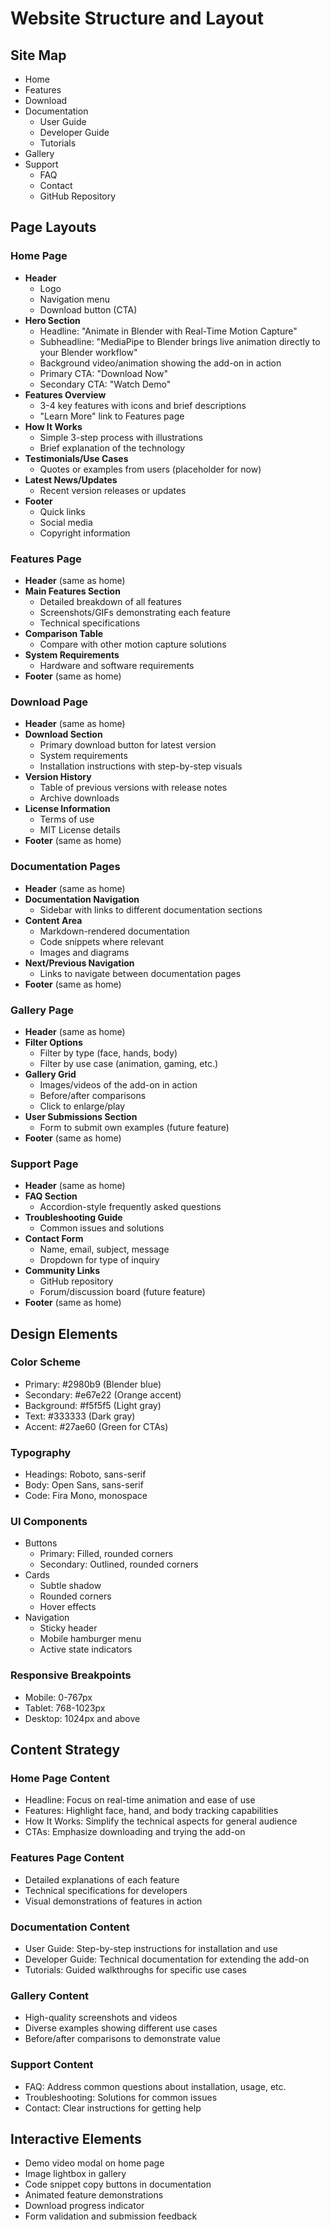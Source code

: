 # Website Structure and Layout

## Site Map
- Home
- Features
- Download
- Documentation
  - User Guide
  - Developer Guide
  - Tutorials
- Gallery
- Support
  - FAQ
  - Contact
  - GitHub Repository

## Page Layouts

### Home Page
- **Header**
  - Logo
  - Navigation menu
  - Download button (CTA)
- **Hero Section**
  - Headline: "Animate in Blender with Real-Time Motion Capture"
  - Subheadline: "MediaPipe to Blender brings live animation directly to your Blender workflow"
  - Background video/animation showing the add-on in action
  - Primary CTA: "Download Now"
  - Secondary CTA: "Watch Demo"
- **Features Overview**
  - 3-4 key features with icons and brief descriptions
  - "Learn More" link to Features page
- **How It Works**
  - Simple 3-step process with illustrations
  - Brief explanation of the technology
- **Testimonials/Use Cases**
  - Quotes or examples from users (placeholder for now)
- **Latest News/Updates**
  - Recent version releases or updates
- **Footer**
  - Quick links
  - Social media
  - Copyright information

### Features Page
- **Header** (same as home)
- **Main Features Section**
  - Detailed breakdown of all features
  - Screenshots/GIFs demonstrating each feature
  - Technical specifications
- **Comparison Table**
  - Compare with other motion capture solutions
- **System Requirements**
  - Hardware and software requirements
- **Footer** (same as home)

### Download Page
- **Header** (same as home)
- **Download Section**
  - Primary download button for latest version
  - System requirements
  - Installation instructions with step-by-step visuals
- **Version History**
  - Table of previous versions with release notes
  - Archive downloads
- **License Information**
  - Terms of use
  - MIT License details
- **Footer** (same as home)

### Documentation Pages
- **Header** (same as home)
- **Documentation Navigation**
  - Sidebar with links to different documentation sections
- **Content Area**
  - Markdown-rendered documentation
  - Code snippets where relevant
  - Images and diagrams
- **Next/Previous Navigation**
  - Links to navigate between documentation pages
- **Footer** (same as home)

### Gallery Page
- **Header** (same as home)
- **Filter Options**
  - Filter by type (face, hands, body)
  - Filter by use case (animation, gaming, etc.)
- **Gallery Grid**
  - Images/videos of the add-on in action
  - Before/after comparisons
  - Click to enlarge/play
- **User Submissions Section**
  - Form to submit own examples (future feature)
- **Footer** (same as home)

### Support Page
- **Header** (same as home)
- **FAQ Section**
  - Accordion-style frequently asked questions
- **Troubleshooting Guide**
  - Common issues and solutions
- **Contact Form**
  - Name, email, subject, message
  - Dropdown for type of inquiry
- **Community Links**
  - GitHub repository
  - Forum/discussion board (future feature)
- **Footer** (same as home)

## Design Elements

### Color Scheme
- Primary: #2980b9 (Blender blue)
- Secondary: #e67e22 (Orange accent)
- Background: #f5f5f5 (Light gray)
- Text: #333333 (Dark gray)
- Accent: #27ae60 (Green for CTAs)

### Typography
- Headings: Roboto, sans-serif
- Body: Open Sans, sans-serif
- Code: Fira Mono, monospace

### UI Components
- Buttons
  - Primary: Filled, rounded corners
  - Secondary: Outlined, rounded corners
- Cards
  - Subtle shadow
  - Rounded corners
  - Hover effects
- Navigation
  - Sticky header
  - Mobile hamburger menu
  - Active state indicators

### Responsive Breakpoints
- Mobile: 0-767px
- Tablet: 768-1023px
- Desktop: 1024px and above

## Content Strategy

### Home Page Content
- Headline: Focus on real-time animation and ease of use
- Features: Highlight face, hand, and body tracking capabilities
- How It Works: Simplify the technical aspects for general audience
- CTAs: Emphasize downloading and trying the add-on

### Features Page Content
- Detailed explanations of each feature
- Technical specifications for developers
- Visual demonstrations of features in action

### Documentation Content
- User Guide: Step-by-step instructions for installation and use
- Developer Guide: Technical documentation for extending the add-on
- Tutorials: Guided walkthroughs for specific use cases

### Gallery Content
- High-quality screenshots and videos
- Diverse examples showing different use cases
- Before/after comparisons to demonstrate value

### Support Content
- FAQ: Address common questions about installation, usage, etc.
- Troubleshooting: Solutions for common issues
- Contact: Clear instructions for getting help

## Interactive Elements
- Demo video modal on home page
- Image lightbox in gallery
- Code snippet copy buttons in documentation
- Animated feature demonstrations
- Download progress indicator
- Form validation and submission feedback
